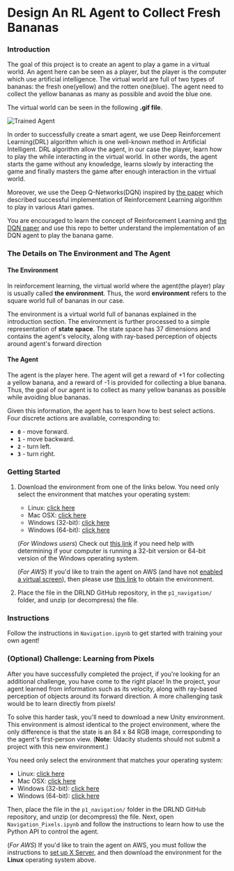 [//]: # (Image References)

[image1]: https://user-images.githubusercontent.com/10624937/42135619-d90f2f28-7d12-11e8-8823-82b970a54d7e.gif "Trained Agent"

# Design An RL Agent to Collect Fresh Bananas

### Introduction

The goal of this project is to create an agent to play a game in a virtual world. An agent here can be seen as a player, but the player is the computer which use artificial intelligence. The virtual world are full of two types of bananas: the fresh one(yellow) and the rotten one(blue). The agent need to collect the yellow bananas as many as possible and avoid the blue one. 

The virtual world can be seen in the following **.gif file**.

![Trained Agent][image1]

In order to successfully create a smart agent, we use Deep Reinforcement Learning(DRL) algorithm which is one well-known method in Artificial Intelligent. DRL algorithm allow the agent, in our case the player, learn how to play the while interacting in the virtual world. In other words, the agent starts the game without any knowledge, learns slowly by interacting the game and finally masters the game after enough interaction in the virtual world.

Moreover, we use the Deep Q-Networks(DQN) inspired by [the paper](https://storage.googleapis.com/deepmind-media/dqn/DQNNaturePaper.pdf) which described successful implementation of Reinforcement Learning algorithm to play in various Atari games.

You are encouraged to learn the concept of Reinforcement Learning and [the DQN paper](https://storage.googleapis.com/deepmind-media/dqn/DQNNaturePaper.pdf) and use this repo to better understand the implementation of an DQN agent to play the banana game.

### The Details on The Environment and The Agent
#### The Environment
In reinforcement learning, the virtual world where the agent(the player) play is usually called **the environment**. Thus, the word **environment** refers to the square world full of bananas in our case.

The environment is a virtual world full of bananas explained in the introduction section. The environment is further processed to a simple representation of **state space**. The state space has 37 dimensions and contains the agent's velocity, along with ray-based perception of objects around agent's forward direction

#### The Agent
The agent is the player here. The agent will get a reward of +1 for collecting a yellow banana, and a reward of -1 is provided for collecting a blue banana.  Thus, the goal of our agent is to collect as many yellow bananas as possible while avoiding blue bananas.  

Given this information, the agent has to learn how to best select actions.  Four discrete actions are available, corresponding to:
- **`0`** - move forward.
- **`1`** - move backward.
- **`2`** - turn left.
- **`3`** - turn right.

### Getting Started

1. Download the environment from one of the links below.  You need only select the environment that matches your operating system:
    - Linux: [click here](https://s3-us-west-1.amazonaws.com/udacity-drlnd/P1/Banana/Banana_Linux.zip)
    - Mac OSX: [click here](https://s3-us-west-1.amazonaws.com/udacity-drlnd/P1/Banana/Banana.app.zip)
    - Windows (32-bit): [click here](https://s3-us-west-1.amazonaws.com/udacity-drlnd/P1/Banana/Banana_Windows_x86.zip)
    - Windows (64-bit): [click here](https://s3-us-west-1.amazonaws.com/udacity-drlnd/P1/Banana/Banana_Windows_x86_64.zip)
    
    (_For Windows users_) Check out [this link](https://support.microsoft.com/en-us/help/827218/how-to-determine-whether-a-computer-is-running-a-32-bit-version-or-64) if you need help with determining if your computer is running a 32-bit version or 64-bit version of the Windows operating system.

    (_For AWS_) If you'd like to train the agent on AWS (and have not [enabled a virtual screen](https://github.com/Unity-Technologies/ml-agents/blob/master/docs/Training-on-Amazon-Web-Service.md)), then please use [this link](https://s3-us-west-1.amazonaws.com/udacity-drlnd/P1/Banana/Banana_Linux_NoVis.zip) to obtain the environment.

2. Place the file in the DRLND GitHub repository, in the `p1_navigation/` folder, and unzip (or decompress) the file. 

### Instructions

Follow the instructions in `Navigation.ipynb` to get started with training your own agent!  

### (Optional) Challenge: Learning from Pixels

After you have successfully completed the project, if you're looking for an additional challenge, you have come to the right place!  In the project, your agent learned from information such as its velocity, along with ray-based perception of objects around its forward direction.  A more challenging task would be to learn directly from pixels!

To solve this harder task, you'll need to download a new Unity environment.  This environment is almost identical to the project environment, where the only difference is that the state is an 84 x 84 RGB image, corresponding to the agent's first-person view.  (**Note**: Udacity students should not submit a project with this new environment.)

You need only select the environment that matches your operating system:
- Linux: [click here](https://s3-us-west-1.amazonaws.com/udacity-drlnd/P1/Banana/VisualBanana_Linux.zip)
- Mac OSX: [click here](https://s3-us-west-1.amazonaws.com/udacity-drlnd/P1/Banana/VisualBanana.app.zip)
- Windows (32-bit): [click here](https://s3-us-west-1.amazonaws.com/udacity-drlnd/P1/Banana/VisualBanana_Windows_x86.zip)
- Windows (64-bit): [click here](https://s3-us-west-1.amazonaws.com/udacity-drlnd/P1/Banana/VisualBanana_Windows_x86_64.zip)

Then, place the file in the `p1_navigation/` folder in the DRLND GitHub repository, and unzip (or decompress) the file.  Next, open `Navigation_Pixels.ipynb` and follow the instructions to learn how to use the Python API to control the agent.

(_For AWS_) If you'd like to train the agent on AWS, you must follow the instructions to [set up X Server](https://github.com/Unity-Technologies/ml-agents/blob/master/docs/Training-on-Amazon-Web-Service.md), and then download the environment for the **Linux** operating system above.

